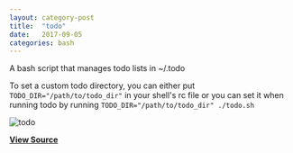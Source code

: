 ```yaml
---
layout: category-post
title:  "todo"
date:   2017-09-05
categories: bash
---
```


A bash script that manages todo lists in ~/.todo

To set a custom todo directory, you can either put `TODO_DIR="/path/to/todo_dir"` in your shell's rc file or you can set it when running todo by running `TODO_DIR="/path/to/todo_dir" ./todo.sh`

![todo](https://raw.githubusercontent.com/simoniz0r/todo/master/Screenshot.png)


**[View Source](https://github.com/simoniz0r/todo)**
